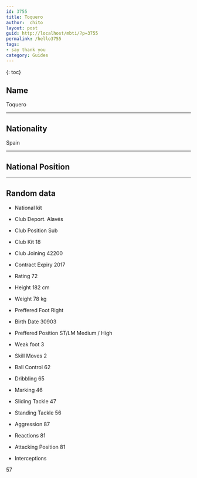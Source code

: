 ```yaml
---
id: 3755
title: Toquero
author:  chito 
layout: post
guid: http://localhost/mbti/?p=3755
permalink: /hello3755
tags:
- say thank you
category: Guides
---
```



{: toc}


## Name  
Toquero 

* * *

## Nationality  
Spain 

* * *

## National Position 

* * *

## Random data 

  * National kit 
  * Club 
Deport. Alavés 

  * Club Position 
Sub 

  * Club Kit 
18 

  * Club Joining 
42200 

  * Contract Expiry 
2017 

  * Rating 
72 

  * Height 
182 cm 

  * Weight 
78 kg 

  * Preffered Foot 
Right 

  * Birth Date 
30903 

  * Preffered Position 
ST/LM Medium / High 

  * Weak foot 
3 

  * Skill Moves 
2 

  * Ball Control 
62 

  * Dribbling 
65 

  * Marking 
46 

  * Sliding Tackle 
47 

  * Standing Tackle 
56 

  * Aggression 
87 

  * Reactions 
81 

  * Attacking Position 
81 

  * Interceptions 

57</ul>
